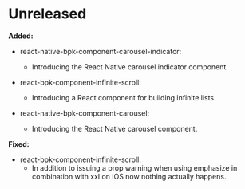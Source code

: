 # Unreleased

**Added:**
- react-native-bpk-component-carousel-indicator:
  - Introducing the React Native carousel indicator component.

- react-bpk-component-infinite-scroll:
  - Introducing a React component for building infinite lists.

- react-native-bpk-component-carousel:
  - Introducing the React Native carousel component.

**Fixed:**
- react-bpk-component-infinite-scroll:
  - In addition to issuing a prop warning when using emphasize in combination with xxl on iOS now nothing actually happens.

